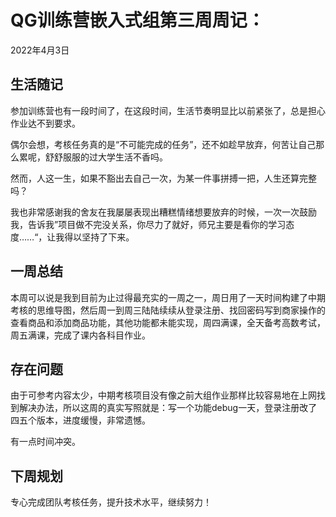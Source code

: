 # QG训练营嵌入式组第三周周记：
2022年4月3日

## 生活随记

参加训练营也有一段时间了，在这段时间，生活节奏明显比以前紧张了，总是担心作业达不到要求。

偶尔会想，考核任务真的是“不可能完成的任务”，还不如趁早放弃，何苦让自己那么累呢，舒舒服服的过大学生活不香吗。

然而，人这一生，如果不豁出去自己一次，为某一件事拼搏一把，人生还算完整吗？

我也非常感谢我的舍友在我屡屡表现出糟糕情绪想要放弃的时候，一次一次鼓励我，告诉我”项目做不完没关系，你尽力了就好，师兄主要是看你的学习态度……“，让我得以坚持了下来。

## 一周总结

本周可以说是我到目前为止过得最充实的一周之一，周日用了一天时间构建了中期考核的思维导图，然后周一到周三陆陆续续从登录注册、找回密码写到商家操作的查看商品和添加商品功能，其他功能都未能实现，周四满课，全天备考高数考试，周五满课，完成了课内各科目作业。

## 存在问题

由于可参考内容太少，中期考核项目没有像之前大组作业那样比较容易地在上网找到解决办法，所以这周的真实写照就是：写一个功能debug一天，登录注册改了四五个版本，进度缓慢，非常遗憾。

有一点时间冲突。

## 下周规划

专心完成团队考核任务，提升技术水平，继续努力！

